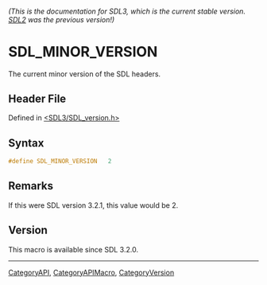 ###### (This is the documentation for SDL3, which is the current stable version. [SDL2](https://wiki.libsdl.org/SDL2/) was the previous version!)
# SDL_MINOR_VERSION

The current minor version of the SDL headers.

## Header File

Defined in [<SDL3/SDL_version.h>](https://github.com/libsdl-org/SDL/blob/main/include/SDL3/SDL_version.h)

## Syntax

```c
#define SDL_MINOR_VERSION   2
```

## Remarks

If this were SDL version 3.2.1, this value would be 2.

## Version

This macro is available since SDL 3.2.0.

----
[CategoryAPI](CategoryAPI), [CategoryAPIMacro](CategoryAPIMacro), [CategoryVersion](CategoryVersion)


